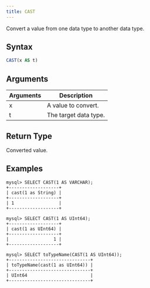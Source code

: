 ```yaml
---
title: CAST
---
```


Convert a value from one data type to another data type.

## Syntax

```sql
CAST(x AS t)
```

## Arguments

| Arguments   | Description |
| ----------- | ----------- |
| x | A value to convert. |
| t | The target data type. |

## Return Type

Converted value.

## Examples

```
mysql> SELECT CAST(1 AS VARCHAR);
+-------------------+
| cast(1 as String) |
+-------------------+
| 1                 |
+-------------------+

mysql> SELECT CAST(1 AS UInt64);
+-------------------+
| cast(1 as UInt64) |
+-------------------+
|                 1 |
+-------------------+

mysql> SELECT toTypeName(CAST(1 AS UInt64));
+-------------------------------+
| toTypeName(cast(1 as UInt64)) |
+-------------------------------+
| UInt64                        |
+-------------------------------+

```

